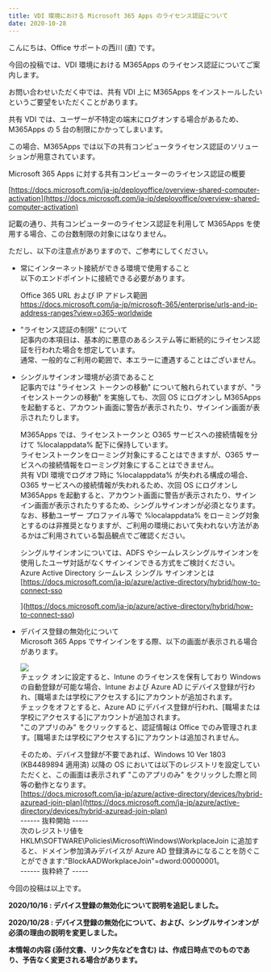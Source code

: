 ```yaml
---
title: VDI 環境における Microsoft 365 Apps のライセンス認証について
date: 2020-10-28
---
```


こんにちは、Office サポートの西川 (直) です。

今回の投稿では、VDI 環境における M365Apps のライセンス認証についてご案内します。

お問い合わせいただく中では、共有 VDI 上に M365Apps をインストールしたいというご要望をいただくことがあります。

共有 VDI では、ユーザーが不特定の端末にログオンする場合があるため、M365Apps の 5 台の制限にかかってしまいます。

この場合、M365Apps では以下の共有コンピュータライセンス認証のソリューションが用意されています。

Microsoft 365 Apps に対する共有コンピューターのライセンス認証の概要

[https://docs.microsoft.com/ja-jp/deployoffice/overview-shared-computer-activation](https://docs.microsoft.com/ja-jp/deployoffice/overview-shared-computer-activation)

記載の通り、共有コンピューターのライセンス認証を利用して M365Apps を使用する場合、この台数制限の対象にはなりません。 

ただし、以下の注意点がありますので、ご参考にしてください。

*   常にインターネット接続ができる環境で使用すること  
    以下のエンドポイントに接続できる必要があります。  
      
    Office 365 URL および IP アドレス範囲  
    [https://docs.microsoft.com/ja-jp/microsoft-365/enterprise/urls-and-ip-address-ranges?view=o365-worldwide  
    ](https://docs.microsoft.com/ja-jp/microsoft-365/enterprise/urls-and-ip-address-ranges?view=o365-worldwide)  
    
*   "ライセンス認証の制限" について  
    記事内の本項目は、基本的に悪意のあるシステム等に断続的にライセンス認証を行われた場合を想定しています。  
    通常、一般的なご利用の範囲で、本エラーに遭遇することはございません。  
      
    
*   シングルサインオン環境が必須であること  
    記事内では "ライセンス トークンの移動" について触れられていますが、"ライセンストークンの移動" を実施しても、次回 OS にログオンし M365Apps を起動すると、アカウント画面に警告が表示されたり、サインイン画面が表示されたりします。  
      
    M365Apps では、ライセンストークンと O365 サービスへの接続情報を分けて %localappdata% 配下に保持しています。  
    ライセンストークンをローミング対象にすることはできますが、O365 サービスへの接続情報をローミング対象にすることはできません。  
    共有 VDI 環境でログオフ時に %localappdata% が失われる構成の場合、O365 サービスへの接続情報が失われるため、次回 OS にログオンし M365Apps を起動すると、アカウント画面に警告が表示されたり、サインイン画面が表示されたりするため、シングルサインオンが必須となります。  
    なお、移動ユーザー プロファイル等で %localappdata% をローミング対象とするのは非推奨となりますが、ご利用の環境において失われない方法があるかはご利用されている製品観点でご確認ください。  
      
    シングルサインオンについては、ADFS やシームレスシングルサインオンを使用したユーザ対話がなくサインインできる方式をご検討ください。  
    Azure Active Directory シームレス シングル サインオンとは  
    [https://docs.microsoft.com/ja-jp/azure/active-directory/hybrid/how-to-connect-sso  
      
    ](https://docs.microsoft.com/ja-jp/azure/active-directory/hybrid/how-to-connect-sso)
*   デバイス登録の無効化について  
    Microsoft 365 Apps でサインインをする際、以下の画面が表示される場合があります。  
      
    ![](image1.png)  
    チェック オンに設定すると、Intune のライセンスを保有しており Windows の自動登録が可能な場合、Intune および Azure AD にデバイス登録が行われ、\[職場または学校にアクセスする\]にアカウントが追加されます。  
    チェックをオフとすると、Azure AD にデバイス登録が行われ、\[職場または学校にアクセスする\]にアカウントが追加されます。  
    "このアプリのみ" をクリックすると、認証情報は Office でのみ管理されます。\[職場または学校にアクセスする\]にアカウントは追加されません。  
      
    そのため、デバイス登録が不要であれば、Windows 10 Ver 1803 (KB4489894 適用済) 以降の OS においては以下のレジストリを設定していただくと、この画面は表示されず "このアプリのみ" をクリックした際と同等の動作となります。  
    [https://docs.microsoft.com/ja-jp/azure/active-directory/devices/hybrid-azuread-join-plan](https://docs.microsoft.com/ja-jp/azure/active-directory/devices/hybrid-azuread-join-plan)  
    \------ 抜粋開始 -----  
    次のレジストリ値を HKLM\\SOFTWARE\\Policies\\Microsoft\\Windows\\WorkplaceJoin に追加すると、ドメイン参加済みデバイスが Azure AD 登録済みになることを防ぐことができます:"BlockAADWorkplaceJoin"=dword:00000001。  
    \------ 抜粋終了 -----

今回の投稿は以上です。

**2020/10/16 : デバイス登録の無効化について説明を追記しました。**

**2020/10/28 : デバイス登録の無効化について、および、シングルサインオンが必須の理由の説明を変更しました。**

  
**本情報の内容 (添付文書、リンク先などを含む) は、作成日時点でのものであり、予告なく変更される場合があります。**